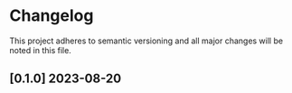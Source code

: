 # Changelog

This project adheres to semantic versioning and all major changes will
be noted in this file.

## [0.1.0] 2023-08-20
